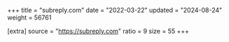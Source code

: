 +++
title = "subreply.com"
date = "2022-03-22"
updated = "2024-08-24"
weight = 56761

[extra]
source = "https://subreply.com"
ratio = 9
size = 55
+++
